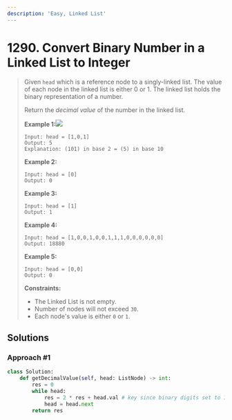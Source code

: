 ```yaml
---
description: 'Easy, Linked List'
---
```


# 1290. Convert Binary Number in a Linked List to Integer

> Given `head` which is a reference node to a singly-linked list. The value of each node in the linked list is either 0 or 1. The linked list holds the binary representation of a number.
>
> Return the _decimal value_ of the number in the linked list.
>
> **Example 1:**![](https://assets.leetcode.com/uploads/2019/12/05/graph-1.png)
>
> ```text
> Input: head = [1,0,1]
> Output: 5
> Explanation: (101) in base 2 = (5) in base 10
> ```
>
> **Example 2:**
>
> ```text
> Input: head = [0]
> Output: 0
> ```
>
> **Example 3:**
>
> ```text
> Input: head = [1]
> Output: 1
> ```
>
> **Example 4:**
>
> ```text
> Input: head = [1,0,0,1,0,0,1,1,1,0,0,0,0,0,0]
> Output: 18880
> ```
>
> **Example 5:**
>
> ```text
> Input: head = [0,0]
> Output: 0
> ```
>
> **Constraints:**
>
> * The Linked List is not empty.
> * Number of nodes will not exceed `30`.
> * Each node's value is either `0` or `1`.

## Solutions

### Approach \#1

```python
class Solution:
    def getDecimalValue(self, head: ListNode) -> int:
        res = 0
        while head:
            res = 2 * res + head.val # key since binary digits set to 1 is intially -> x 2
            head = head.next
        return res
```

